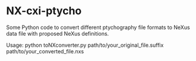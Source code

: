 # NX-cxi-ptycho

Some Python code to convert different ptychography file formats to NeXus data file with proposed NeXus definitions.

Usage: python toNXconverter.py path/to/your_original_file.suffix path/to/your_converted_file.nxs
